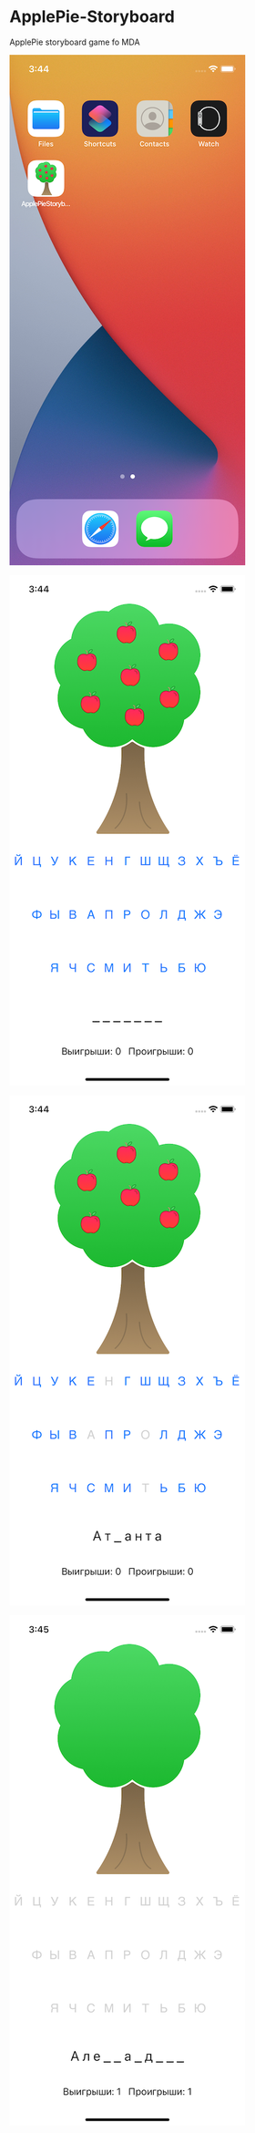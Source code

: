 # ApplePie-Storyboard

ApplePie storyboard game fo MDA

![Phone Screen](https://github.com/texhapb-git/ApplePie-Storyboard/blob/main/ApplePie%20Storyboard/Screenshots/scr1.png?raw=true)

![Phone Screen](https://github.com/texhapb-git/ApplePie-Storyboard/blob/main/ApplePie%20Storyboard/Screenshots/scr2.png?raw=true)

![Phone Screen](https://github.com/texhapb-git/ApplePie-Storyboard/blob/main/ApplePie%20Storyboard/Screenshots/scr3.png?raw=true)

![Phone Screen](https://github.com/texhapb-git/ApplePie-Storyboard/blob/main/ApplePie%20Storyboard/Screenshots/scr4.png?raw=true)
